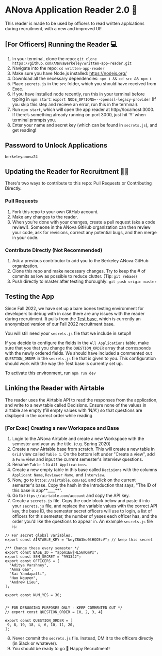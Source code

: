 # ANova Application Reader 2.0 🎉

This reader is made to be used by officers to read written applcations during recruitment, with a new and improved UI!

## [For Officers] Running the Reader 💻

1. In your terminal, clone the repo: `git clone https://github.com/ANovaBerkeley/written-app-reader.git`
2. Navigate into the repo: `cd written-app-reader`
3. Make sure you have Node.js installed: https://nodejs.org/
4. Download all the necessary dependencies: `npm i && cd src && npm i`
5. Place `secrets.js` in the `src` folder, which you should have received from Exec.
6. If you have installed node recently, run this in your terminal before typing in `npm start`: `export NODE_OPTIONS=--openssl-legacy-provider` (If you skip this step and recieve an error, run this in the terminal).
7. Run `npm start`, which will open the app reader at http://localhost:3000. If there’s something already running on port 3000, just hit ‘Y’ when terminal prompts you.
8. Enter your name and secret key (which can be found in `secrets.js`), and get reading!

## Password to Unlock Applications

`berkeleyanova24`

## Updating the Reader for Recruitment 👩‍💻

There's two ways to contribute to this repo: Pull Requests or Contributing Directly.

### Pull Requests

1. Fork this repo to your own GitHub account.
2. Make any changes to the reader.
3. When you're done with your changes, create a pull request (aka a code review!). Someone in the ANova GitHub organization can then review your code, ask for revisions, correct any potential bugs, and then merge in your code.

### Contribute Directly (Not Recommended)

1. Ask a previous contributor to add you to the Berkeley ANova GitHub organization.
2. Clone this repo and make necessary changes. Try to keep the # of commits as low as possible to reduce clutter. (Tip: `git rebase`)
3. Push directly to master after testing thoroughly: `git push origin master`

## Testing the App

Since Fall 2022, we have set up a bare bones testing environment for developers to debug with in case there are any issues with the reader during recruitment. It pulls from the [Test base](https://airtable.com/appvwWqjOPkyIULfE/tblneqO4kcIozm98P/viw0VogHq7jpWdFzB?blocks=hide), which is currently an anonymized version of our Fall 2022 recruitment base. 

You will still need your `secrets.js` file that we include in setup!! 

If you decide to configure the fields in the `All Applications` table, make sure that you that you change the `QUESTION_ORDER` array that corresponds with the newly ordered fields. We should have included a commented out `QUESTION_ORDER` in the `secrets.js` file that is given to you. This configuration should work with the way the Test base is currently set up.

To activate this environment, run `npm run dev`

## Linking the Reader with Airtable

The reader uses the Airtable API to read the responses from the application, and write to a new table called Decisions. Ensure none of the values in airtable are empty (fill empty values with 'N/A') so that questions are displayed in the correct order while reading.

### [For Exec] Creating a new Workspace and Base

1. Login to the ANova Airtable and create a new Workspace with the semester and year as the title. (e.g. Spring 2020)
2. Create a new Airtable base from scratch. This will create a new table in `Grid` view called `Table 1`. On the bottom left under "Create a view", add a `Form` view and input the current semester's interview questions.
3. Rename `Table 1` to `All Applications`.
4. Create a new empty table in this base called `Decisions` with the columns `Applicant Name`, `Reviewer Name`, and `Interview`.
5. Now, go to `https://airtable.com/api` and click on the current semester's base. Copy the hash in the Introduction that says, "The ID of this base is app**\_\_\_\_**".
6. Go to `https://airtable.com/account` and copy the API key.
7. Create a `secrets.js` file. Copy the code block below and paste it into your `secrets.js` file, and replace the variable values with the correct API key, the base ID, the semester secret officers will use to login, a list of officers for this semester, the number of yeses each officer has, and the order you'd like the questions to appear in. An example `secrets.js` file is:

```
// For secret global variables.
export const AIRTABLE_KEY = "keyZ8W3ko0tHQO5zV"; // keep this secret

/** Change these every semester */
export const BASE_ID = "appm1EwjHL56mOmPx";
export const SEM_SECRET = "993342";
export const OFFICERS = [
  "Aditya Varshney",
  "Anna Gao",
  "Sai Yandapalli",
  "Hau Nguyen",
  "Andrew Lieu",
];

export const NUM_YES = 30;


/* FOR DEBUGGING PURPOSES ONLY - KEEP COMMENTED OUT */
// export const QUESTION_ORDER = [0, 2, 3, 4]

export const QUESTION_ORDER = [
 9, 8, 19, 18, 4, 6, 10, 11, 20,
];
```

8. Never commit the `secrets.js` file. Instead, DM it to the officers directly (in Slack or whatever).
9. You should be ready to go 🥳 Happy Recruitment!
